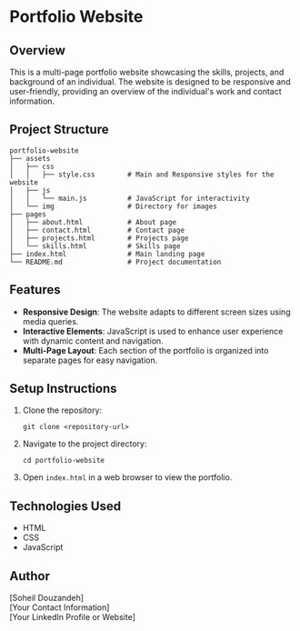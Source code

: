# Portfolio Website

## Overview
This is a multi-page portfolio website showcasing the skills, projects, and background of an individual. The website is designed to be responsive and user-friendly, providing an overview of the individual's work and contact information.

## Project Structure
```
portfolio-website
├── assets
│   ├── css
│   │   ├── style.css        # Main and Responsive styles for the website
│   ├── js
│   │   └── main.js          # JavaScript for interactivity
│   └── img                  # Directory for images
├── pages
│   ├── about.html           # About page
│   ├── contact.html         # Contact page
│   ├── projects.html        # Projects page
│   └── skills.html          # Skills page
├── index.html               # Main landing page
└── README.md                # Project documentation
```

## Features
- **Responsive Design**: The website adapts to different screen sizes using media queries.
- **Interactive Elements**: JavaScript is used to enhance user experience with dynamic content and navigation.
- **Multi-Page Layout**: Each section of the portfolio is organized into separate pages for easy navigation.

## Setup Instructions
1. Clone the repository:
   ```
   git clone <repository-url>
   ```
2. Navigate to the project directory:
   ```
   cd portfolio-website
   ```
3. Open `index.html` in a web browser to view the portfolio.

## Technologies Used
- HTML
- CSS
- JavaScript

## Author
[Soheil Douzandeh]  
[Your Contact Information]  
[Your LinkedIn Profile or Website]  
